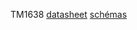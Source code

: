 TM1638
[datasheet](https://docs.google.com/file/d/0B84N2SrJaybwZTgxYjM4ZmEtY2EyZi00YjVjLWIzOTctYTlhMjJkM2MxMTBl/edit)
[schémas](https://developer.mbed.org/components/TM1638-LED-controller-80-LEDs-max-Keyboa/)

